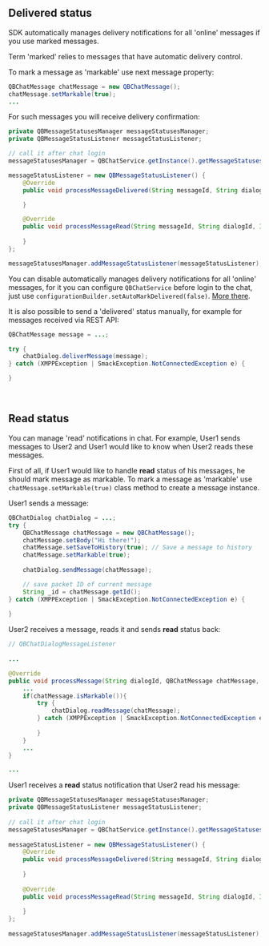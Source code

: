 <span id="Delivered_status" class="on_page_navigation"></span>
## Delivered status

SDK automatically manages delivery notifications for all 'online' messages if you use marked messages.

Term 'marked' relies to messages that have automatic delivery control.

To mark a message as 'markable' use next message property:

```java
QBChatMessage chatMessage = new QBChatMessage();
chatMessage.setMarkable(true);
...
```

For such messages you will receive delivery confirmation:
```java
private QBMessageStatusesManager messageStatusesManager;
private QBMessageStatusListener messageStatusListener;

// call it after chat login
messageStatusesManager = QBChatService.getInstance().getMessageStatusesManager();

messageStatusListener = new QBMessageStatusListener() {
    @Override
    public void processMessageDelivered(String messageId, String dialogId, Integer userId) {

    }

    @Override
    public void processMessageRead(String messageId, String dialogId, Integer userId) {
    
    }
};

messageStatusesManager.addMessageStatusListener(messageStatusListener);
```

You can disable automatically manages delivery notifications for all 'online' messages, for it you can configure ```QBChatService``` before login to the chat, just use ```configurationBuilder.setAutoMarkDelivered(false)```. [More there](). 

It is also possible to send a 'delivered' status manually, for example for messages received via REST API:
```java
QBChatMessage message = ...;

try {
    chatDialog.deliverMessage(message);
} catch (XMPPException | SmackException.NotConnectedException e) {

}
```
<br>

<span id="Read_status" class="on_page_navigation"></span>
## Read status

You can manage 'read' notifications in chat. For example, User1 sends messages to User2 and User1 would like to know when User2 reads these messages.

First of all, if User1 would like to handle **read** status of his messages, he should mark message as markable. To mark a message as 'markable' use ```chatMessage.setMarkable(true)``` class method to create a message instance. 


User1 sends a message:
```java
QBChatDialog chatDialog = ...;
try {
    QBChatMessage chatMessage = new QBChatMessage();
    chatMessage.setBody("Hi there!");
    chatMessage.setSaveToHistory(true); // Save a message to history
    chatMessage.setMarkable(true);
 
    chatDialog.sendMessage(chatMessage);

    // save packet ID of current message
    String _id = chatMessage.getId();
} catch (XMPPException | SmackException.NotConnectedException e) {
 
}
```

User2 receives a message, reads it and sends **read** status back:
```java
// QBChatDialogMessageListener
 
...

@Override
public void processMessage(String dialogId, QBChatMessage chatMessage, Integer senderId) {
    ...
    if(chatMessage.isMarkable()){
        try {
            chatDialog.readMessage(chatMessage);
        } catch (XMPPException | SmackException.NotConnectedException e) {
        
        } 
    }
    ...
}

...
```

User1 receives a **read** status notification that User2 read his message:
```java
private QBMessageStatusesManager messageStatusesManager;
private QBMessageStatusListener messageStatusListener;
 
// call it after chat login
messageStatusesManager = QBChatService.getInstance().getMessageStatusesManager();
 
messageStatusListener = new QBMessageStatusListener() {
    @Override
    public void processMessageDelivered(String messageId, String dialogId, Integer userId) {
 
    }
 
    @Override
    public void processMessageRead(String messageId, String dialogId, Integer userId) {
 
    }
};
 
messageStatusesManager.addMessageStatusListener(messageStatusListener);
```
